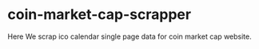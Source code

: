 # coin-market-cap-scrapper
Here We scrap ico   calendar single page data for coin market cap website.

